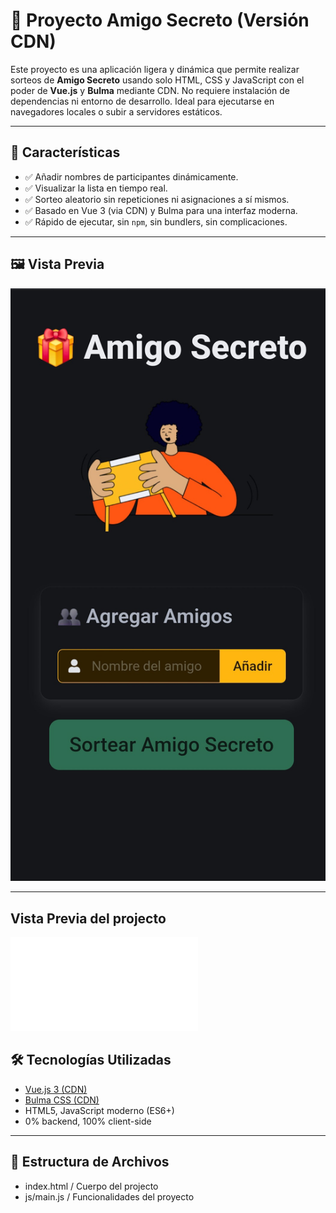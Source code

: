 # 🎁 Proyecto Amigo Secreto (Versión CDN)

Este proyecto es una aplicación ligera y dinámica que permite realizar sorteos de **Amigo Secreto** usando solo HTML, CSS y JavaScript con el poder de **Vue.js** y **Bulma** mediante CDN. No requiere instalación de dependencias ni entorno de desarrollo. Ideal para ejecutarse en navegadores locales o subir a servidores estáticos.

---

## 🚀 Características

- ✅ Añadir nombres de participantes dinámicamente.
- ✅ Visualizar la lista en tiempo real.
- ✅ Sorteo aleatorio sin repeticiones ni asignaciones a sí mismos.
- ✅ Basado en Vue 3 (via CDN) y Bulma para una interfaz moderna.
- ✅ Rápido de ejecutar, sin `npm`, sin bundlers, sin complicaciones.

---

## 🖼️ Vista Previa

![Vista previa](./img/captura1-mobile.jpg)

---

## Vista Previa del projecto
![vista previa](../index.html)


## 🛠️ Tecnologías Utilizadas

- [Vue.js 3 (CDN)](https://unpkg.com/vue@3)
- [Bulma CSS (CDN)](https://cdn.jsdelivr.net/npm/bulma@0.9.4/css/bulma.min.css)
- HTML5, JavaScript moderno (ES6+)
- 0% backend, 100% client-side

---

## 📂 Estructura de Archivos
- index.html / Cuerpo del projecto
- js/main.js / Funcionalidades del proyecto